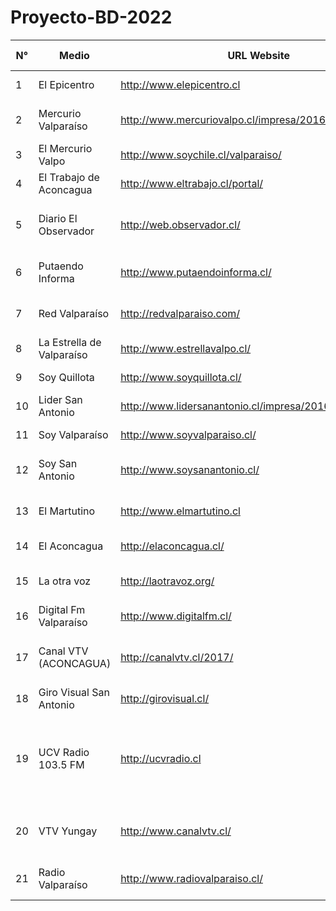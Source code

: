 # Proyecto-BD-2022


| N° | Medio | URL Website | papel/digital | Twitter | Facebook | Nac/Loc/HLoc | Seguido desde | Región Origen | Comuna Origen | Propiedad Legal | Personero-Propiedad | Origen medial |
| ----- | ----- | ----- | ----- | ----- | ----- | ----- | ----- | ----- | ----- | ----- | ----- | ----- |
| 1 | El Epicentro	| http://www.elepicentro.cl		| NULL | @elepicentro	| https://www.facebook.com/elepicentro.cl/	| L |	Febrero_2016	| 5 |	Valparaíso	 | Consorcio Periodístico | El Epicentro S.A |	Alex Molina	 | Diario Papel	|
| 2 | Mercurio Valparaíso	| http://www.mercuriovalpo.cl/impresa/2016/04/09/papel/ |	http://www.mercuriovalpo.cl/impresa/2019/10/25/full/cuerpo-principal/1/ |	@mercuriovalpo |	https://www.facebook.com/pages/El-Mercurio-de-Valpara%C3%ADso/225771637480359?fref=ts	| N	| Febrero_2016	| 5	| Valparaíso	| El Mercurio S.A.P	| Agustín Edwards	| Diario Papel	|
| 3 | El Mercurio Valpo	| http://www.soychile.cl/valparaiso/ | NULL |	@soyvalparaiso |	https://www.facebook.com/mercuriovalpo/	| L	| Febrero_2016 | 5	| Valparaíso	| El Mercurio S.A.P	| Agustín Edwards	| Diario Papel	|	
| 4 | El Trabajo de Aconcagua	|  http://www.eltrabajo.cl/portal/	| http://www.eltrabajo.cl/slide/nuevo/papeldigital.html	| @diarioeltrabajo	|https://www.facebook.com/ElTrabajoDiario/	|L|	Febrero_2016|	5|	San Felipe| 	El Trabajo|	Marco Antonio Juri	|Diario Papel		|													
| 5 | Diario El Observador	| http://web.observador.cl/	| http://web.observador.cl/wp-content/uploads/2019/10/PORTADA-CENTRO-251019.jpg	| @eo_enlinea	|https://www.facebook.com/ElObservadorQuillota/|	HL	|Febrero_2016|	5	|Quillota	|Empresa Periodística El Observador Ltda|	Roberto Silva Bijit |	Diario Papel	|			
| 6 | Putaendo Informa	| http://www.putaendoinforma.cl/| NULL| 		@PutaendoInforma| 	https://www.facebook.com/putaendoinforma/	| HL	|Febrero_2016	|5	|Putaendo |	Putaendo Informa|	Patricio Gallardo Montenegro|	Periódico Digital|
| 7| Red Valparaíso| 	http://redvalparaiso.com/| NULL| 		@RedValparaiso	|https://www.facebook.com/redvalparaiso/	|L	|Febrero_2016|	5|	Valparaíso|	Merelec SpA 	|Juan Eduardo Prieto|	Periódico Digital|
|8| La Estrella de Valparaíso |	http://www.estrellavalpo.cl/|	http://www.estrellavalpo.cl/impresa/2019/10/25/full/cuerpo-principal/1/	|@laestrellavalpo|	https://www.facebook.com/La-Estrella-de-Valparaiso-916451608443159/|	L	|Febrero_2016|	5	|Valparaíso	|El Mercurio S.A.P|	Agustín Edwards	|Diario Papel			|												
|9| Soy Quillota	|http://www.soyquillota.cl/	|http://www.estrellaquillota.cl/impresa/2019/10/25/full/cuerpo-principal/1/|	@soyquillota	|https://www.facebook.com/laestrelladequillota/?fref=ts|	L	|Febrero_2016|	5	|Quillota	|El Mercurio S.A.P	|Agustín Edwards	|Diario Papel	|
|10|Lider San Antonio|	http://www.lidersanantonio.cl/impresa/2016/04/09/papel/|	http://www.lidersanantonio.cl/impresa/2016/04/09/full/cuerpo-principal/1/|	@lidersanantonio|	https://www.facebook.com/lidersanantonio/?fref=ts|	L	|Febrero_2016|	5|	San Antonio|	El Mercurio S.A.P|	Agustín Edwards	|Diario Papel	|														
|11|Soy Valparaíso	|http://www.soyvalparaiso.cl/	| NULL|	@soyvalparaiso|	https://www.facebook.com/mercuriovalparaiso/?fref=nf|	L	|Febrero_2016|	5|	Valparaíso|	El Mercurio S.A.P|	Agustín Edwards|	Diario Papel	|											
|12|Soy San Antonio|	http://www.soysanantonio.cl/| NULL|		@soysanantonio|	https://www.facebook.com/pages/Diario-El-L%C3%ADder-de-San-Antonio/454767511241102?fref=ts|	L	|Febrero_2016|	5|	San Antonio|	El Mercurio S.A.P|	Agustín Edwards|	Diario Papel	|
|13|El Martutino|	http://www.elmartutino.cl| NULL|		@elmartutino|	https://www.facebook.com/elmartutino.cl/|	L	|Febrero_2016	|5|	Valparaíso|	Grupo Mi Voz Red de Diarios Ciudadanos	|Jorge Domínguez Larraín|	Periódico Digital|
|14|El Aconcagua|	http://elaconcagua.cl/	|NULL|	@elaconcagua|	https://www.facebook.com/elaconcagua.cl	|L	|Febrero_2016	|5	|San Felipe	|El Aconcagua|	Marcelo Jara Olivares|	Periódico Digital|
|15|La otra voz|	http://laotravoz.org/| NULL|		@laotravoz|	https://www.facebook.com/LaOtraVoz/|	L	|Febrero_2016	|5|	Viña del Mar| 	Empresa Periodística La Nación S.A.| NULL	|	Periódico Digital|
|16|Digital Fm Valparaíso| 	http://www.digitalfm.cl/| NULL|		@DigitalFmValpo|	S/fp|	L	|Febrero_2016|	5	|Valparaíso|	El Mercurio S.A.P|	Agustín Edwards|	Radio	|														
|17|Canal VTV (ACONCAGUA)|	http://canalvtv.cl/2017/| NULL|		@VTVCanal2	|https://www.facebook.com/canalvtvcl/|	L|	Febrero_2016	|5	|Los Andes|	Sociedad de Comunicaciones Salto del Soldado Ltda| NULL|		TV Abierta|
|18|Giro Visual San Antonio|	http://girovisual.cl/| NULL|		@girovisualtv|	https://www.facebook.com/girovisualTV/|	HL|	Febrero_2016|	5|	Isla Negra|	Giro visual|	Andrés Pons Márquez|	Tv Cable|
|19|UCV Radio 103.5 FM	|http://ucvradio.cl  | NULL|		@ucvradio |	https://www.facebook.com/UCVRadioFM/|	N	|Febrero_2018	|5	|Valparaíso	|CORPORACIÓN DE TELEVISIÓN DE LA PONTIFICIA UNIVERSIDAD CATÓLICA DE VALPARAÍSO	|RAFAEL ALONSO ECHEVERRÍA GONZÁLEZ|	Radio	|
|20|VTV Yungay	|http://www.canalvtv.cl/|NULL|		@canalvtvcl|	https://www.facebook.com/canal.vtv.1/	|HL	|Febrero_2018|	5	|Aconcagua	|Sociedad de Comunicaciones Salto del Soldado Ltda.|	José Andrés Gálvez V.|	TV Online|
|21|Radio Valparaíso	|http://www.radiovalparaiso.cl/	|NULL|	@RadioValparaiso |	https://www.facebook.com/valparaisofm|	HL	|Febrero_2018|	5|	Valparaíso|	Corporación de Radio Valparaíso Ltda|	Alfredo Ureta Quintana	|Radio  |	
